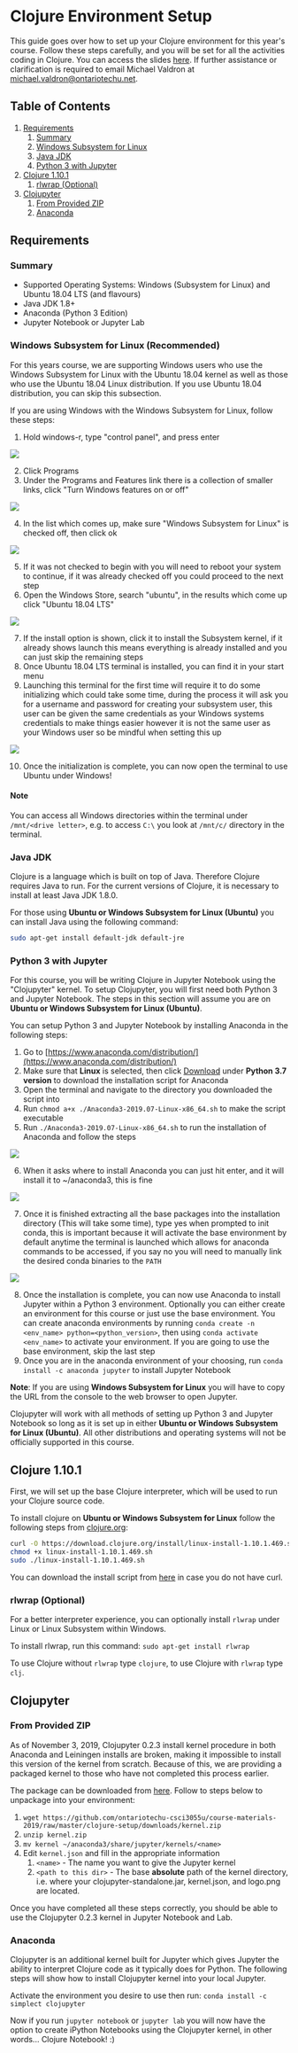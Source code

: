 # Clojure Environment Setup

This guide goes over how to set up your Clojure environment for this year's course. Follow these steps carefully, and you will be set for all the activities coding in Clojure. You can access the slides [here](https://docs.google.com/presentation/d/1TK3bQAyY2JUKf6q-tOQp8jzWrwSVu-e-MmXIEJKBO-4/edit?usp=sharing). If further assistance or clarification is required to email Michael Valdron at [michael.valdron@ontariotechu.net](mailto:michael.valdron@ontariotechu.net).

## Table of Contents

1. [Requirements](#requirements)
    1. [Summary](#summary)
    2. [Windows Subsystem for Linux](#windows-subsystem-for-linux-recommended)
    3. [Java JDK](#java-jdk)
    4. [Python 3 with Jupyter](#python-3-with-jupyter)
2. [Clojure 1.10.1](#clojure-1101)
    1. [rlwrap (Optional)](#rlwrap-optional)
3. [Clojupyter](#clojupyter)
    1. [From Provided ZIP](#from-provided-zip)
    2. [Anaconda](#anaconda)

## Requirements

### Summary

- Supported Operating Systems: Windows (Subsystem for Linux) and Ubuntu 18.04 LTS (and flavours)
- Java JDK 1.8+
- Anaconda (Python 3 Edition)
- Jupyter Notebook or Jupyter Lab

### Windows Subsystem for Linux (Recommended)

For this years course, we are supporting Windows users who use the Windows Subsystem for Linux with the Ubuntu 18.04 kernel as well as those who use the Ubuntu 18.04 Linux distribution. If you use Ubuntu 18.04 distribution, you can skip this subsection.

If you are using Windows with the Windows Subsystem for Linux, follow these steps:

1. Hold windows-r, type "control panel", and press enter

![](img/run_controlp.png)

2. Click Programs
3. Under the Programs and Features link there is a collection of smaller links, click "Turn Windows features on or off"

![](img/windows_features_open.png)

4. In the list which comes up, make sure "Windows Subsystem for Linux" is checked off, then click ok

![](img/windows_features_wsl.png)

5. If it was not checked to begin with you will need to reboot your system to continue, if it was already checked off you could proceed to the next step
6. Open the Windows Store, search "ubuntu", in the results which come up click "Ubuntu 18.04 LTS"

![](img/wsl_ubuntu_search.png)

7. If the install option is shown, click it to install the Subsystem kernel, if it already shows launch this means everything is already installed and you can just skip the remaining steps
8. Once Ubuntu 18.04 LTS terminal is installed, you can find it in your start menu
9. Launching this terminal for the first time will require it to do some initializing which could take some time, during the process it will ask you for a username and password for creating your subsystem user, this user can be given the same credentials as your Windows systems credentials to make things easier however it is not the same user as your Windows user so be mindful when setting this up

![](img/user_pass.png)

10. Once the initialization is complete, you can now open the terminal to use Ubuntu under Windows!

#### Note

You can access all Windows directories within the terminal under `/mnt/<drive letter>`, e.g. to access `C:\` you look at `/mnt/c/` directory in the terminal.

### Java JDK

Clojure is a language which is built on top of Java. Therefore Clojure requires Java to run. For the current versions of Clojure, it is necessary to install at least Java JDK 1.8.0.

For those using **Ubuntu or Windows Subsystem for Linux (Ubuntu)** you can install Java using the following command:

```bash
sudo apt-get install default-jdk default-jre
```

### Python 3 with Jupyter

For this course, you will be writing Clojure in Jupyter Notebook using the "Clojupyter" kernel. To setup Clojupyter, you will first need both Python 3 and Jupyter Notebook. The steps in this section will assume you are on **Ubuntu or Windows Subsystem for Linux (Ubuntu)**.

You can setup Python 3 and Jupyter Notebook by installing Anaconda in the following steps:

1. Go to [https://www.anaconda.com/distribution/](https://www.anaconda.com/distribution/)
2. Make sure that **Linux** is selected, then click [Download](https://repo.anaconda.com/archive/Anaconda3-2019.07-Linux-x86_64.sh) under **Python 3.7 version** to download the installation script for Anaconda
3. Open the terminal and navigate to the directory you downloaded the script into
4. Run `chmod a+x ./Anaconda3-2019.07-Linux-x86_64.sh` to make the script executable
5. Run `./Anaconda3-2019.07-Linux-x86_64.sh` to run the installation of Anaconda and follow the steps

![](img/anaconda_welcome.png)

6. When it asks where to install Anaconda you can just hit enter, and it will install it to ~/anaconda3, this is fine

![](img/anaconda_install_dir.png)

7. Once it is finished extracting all the base packages into the installation directory (This will take some time), type yes when prompted to init conda, this is important because it will activate the base environment by default anytime the terminal is launched which allows for anaconda commands to be accessed, if you say no you will need to manually link the desired conda binaries to the `PATH`

![](img/conda_init.png)

8. Once the installation is complete, you can now use Anaconda to install Jupyter within a Python 3 environment. Optionally you can either create an environment for this course or just use the base environment. You can create anaconda environments by running `conda create -n <env_name> python=<python_version>`, then using `conda activate <env_name>` to activate your environment. If you are going to use the base environment, skip the last step
9. Once you are in the anaconda environment of your choosing, run `conda install -c anaconda jupyter` to install Jupyter Notebook

**Note**: If you are using **Windows Subsystem for Linux** you will have to copy the URL from the console to the web browser to open Jupyter.

Clojupyter will work with all methods of setting up Python 3 and Jupyter Notebook so long as it is set up in either **Ubuntu or Windows Subsystem for Linux (Ubuntu)**. All other distributions and operating systems will not be officially supported in this course.

## Clojure 1.10.1

First, we will set up the base Clojure interpreter, which will be used to run your Clojure source code.

To install clojure on **Ubuntu or Windows Subsystem for Linux** follow the following steps from [clojure.org](https://clojure.org/guides/getting_started):

```bash
curl -O https://download.clojure.org/install/linux-install-1.10.1.469.sh
chmod +x linux-install-1.10.1.469.sh
sudo ./linux-install-1.10.1.469.sh
```

You can download the install script from [here](https://download.clojure.org/install/linux-install-1.10.1.469.sh) in case you do not have curl.

### rlwrap (Optional)

For a better interpreter experience, you can optionally install `rlwrap` under Linux or Linux Subsystem within Windows.

To install rlwrap, run this command: `sudo apt-get install rlwrap`

To use Clojure without `rlwrap` type `clojure`, to use Clojure with `rlwrap` type `clj`.

## Clojupyter

### From Provided ZIP

As of November 3, 2019, Clojupyter 0.2.3 install kernel procedure in both Anaconda and Leiningen installs are broken, making it impossible to install this version of the kernel from scratch. Because of this, we are providing a packaged kernel to those who have not completed this process earlier.

The package can be downloaded from [here](https://github.com/ontariotechu-csci3055u/course-materials-2019/blob/master/clojure-setup/downloads/kernel.zip). Follow to steps below to unpackage into your environment:

1. `wget https://github.com/ontariotechu-csci3055u/course-materials-2019/raw/master/clojure-setup/downloads/kernel.zip`
2. `unzip kernel.zip`
3. `mv kernel ~/anaconda3/share/jupyter/kernels/<name>`
4. Edit `kernel.json` and fill in the appropriate information
    1. `<name>` - The name you want to give the Jupyter kernel
    2. `<path to this dir>` - The base **absolute** path of the kernel directory, i.e. where your clojupyter-standalone.jar, kernel.json, and logo.png are located.

Once you have completed all these steps correctly, you should be able to use the Clojupyter 0.2.3 kernel in Jupyter Notebook and Lab.

### Anaconda

Clojupyter is an additional kernel built for Jupyter which gives Jupyter the ability to interpret Clojure code as it typically does for Python. The following steps will show how to install Clojupyter kernel into your local Jupyter.

Activate the environment you desire to use then run: `conda install -c simplect clojupyter`

Now if you run `jupyter notebook` or `jupyter lab` you will now have the option to create iPython Notebooks using the Clojupyter kernel, in other words... Clojure Notebook! :)
